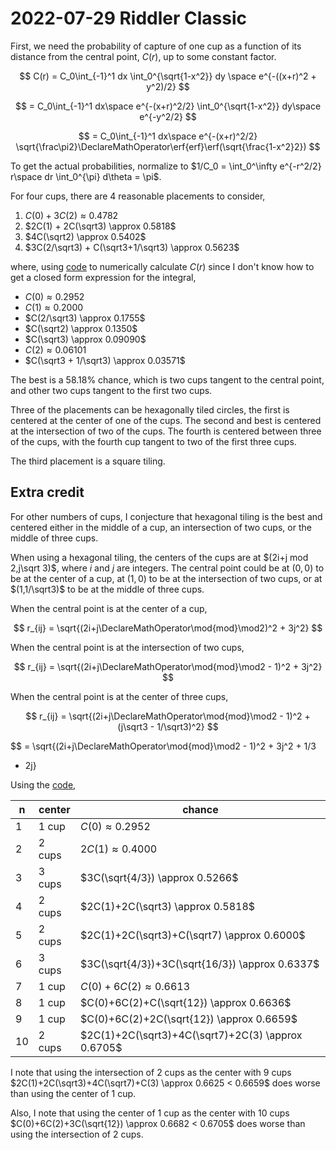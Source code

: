 2022-07-29 Riddler Classic
==========================
First, we need the probability of capture of one cup as a function of
its distance from the central point, $C(r)$, up to some constant
factor.

$$ C(r) = C_0\int_{-1}^1 dx \int_0^{\sqrt{1-x^2}} dy \space e^{-((x+r)^2 + y^2)/2} $$

$$  = C_0\int_{-1}^1 dx\space e^{-(x+r)^2/2} \int_0^{\sqrt{1-x^2}} dy\space e^{-y^2/2} $$

$$ = C_0\int_{-1}^1 dx\space e^{-(x+r)^2/2} \sqrt{\frac\pi2}\DeclareMathOperator\erf{erf}\erf(\sqrt{\frac{1-x^2}2}) $$

To get the actual probabilities, normalize to
$1/C_0 = \int_0^\infty e^{-r^2/2} r\space dr \int_0^{\pi} d\theta = \pi$.

For four cups, there are 4 reasonable placements to consider,

1. $C(0) + 3C(2) \approx 0.4782$
2. $2C(1) + 2C(\sqrt3) \approx 0.5818$
3. $4C(\sqrt2) \approx 0.5402$
4. $3C(2/\sqrt3) + C(\sqrt3+1/\sqrt3) \approx 0.5623$

where, using [code](20220729c.hs) to numerically calculate $C(r)$
since I don't know how to get a closed form expression for the
integral,
* $C(0) \approx 0.2952$
* $C(1) \approx 0.2000$
* $C(2/\sqrt3) \approx 0.1755$
* $C(\sqrt2) \approx 0.1350$
* $C(\sqrt3) \approx 0.09090$
* $C(2) \approx 0.06101$
* $C(\sqrt3 + 1/\sqrt3) \approx 0.03571$

The best is a 58.18% chance, which is two cups tangent to the central
point, and other two cups tangent to the first two cups.

Three of the placements can be hexagonally tiled circles, the first is
centered at the center of one of the cups.  The second and best is
centered at the intersection of two of the cups.  The fourth is
centered between three of the cups, with the fourth cup tangent to two
of the first three cups.

The third placement is a square tiling.

Extra credit
------------
For other numbers of cups, I conjecture that hexagonal tiling is the
best and centered either in the middle of a cup, an intersection of
two cups, or the middle of three cups.

When using a hexagonal tiling, the centers of the cups are at
$(2i+j mod 2,j\sqrt 3)$, where $i$ and $j$ are integers.  The central
point could be at $(0,0)$ to be at the center of a cup, at $(1,0)$ to
be at the intersection of two cups, or at $(1,1/\sqrt3)$ to be at the
middle of three cups.

When the central point is at the center of a cup,

$$ r_{ij} = \sqrt{(2i+j\DeclareMathOperator\mod{mod}\mod2)^2 + 3j^2} $$

When the central point is at the intersection of two cups,

$$ r_{ij} = \sqrt{(2i+j\DeclareMathOperator\mod{mod}\mod2 - 1)^2 + 3j^2} $$

When the central point is at the center of three cups,

$$ r_{ij} = \sqrt{(2i+j\DeclareMathOperator\mod{mod}\mod2 - 1)^2 + (j\sqrt3 - 1/\sqrt3)^2} $$

$$ = \sqrt{(2i+j\DeclareMathOperator\mod{mod}\mod2 - 1)^2 + 3j^2 + 1/3
- 2j}

Using the [code](20220729c.hs),

|n |center|chance|
|--|------|------|
|1 |1 cup |$C(0) \approx 0.2952$|
|2 |2 cups|$2C(1) \approx 0.4000$|
|3 |3 cups|$3C(\sqrt{4/3}) \approx 0.5266$|
|4 |2 cups|$2C(1)+2C(\sqrt3) \approx 0.5818$|
|5 |2 cups|$2C(1)+2C(\sqrt3)+C(\sqrt7) \approx 0.6000$|
|6 |3 cups|$3C(\sqrt{4/3})+3C(\sqrt{16/3}) \approx 0.6337$|
|7 |1 cup |$C(0)+6C(2) \approx 0.6613$|
|8 |1 cup |$C(0)+6C(2)+C(\sqrt{12}) \approx 0.6636$|
|9 |1 cup |$C(0)+6C(2)+2C(\sqrt{12}) \approx 0.6659$|
|10|2 cups|$2C(1)+2C(\sqrt3)+4C(\sqrt7)+2C(3) \approx 0.6705$|

I note that using the intersection of 2 cups as the center with 9 cups
$2C(1)+2C(\sqrt3)+4C(\sqrt7)+C(3) \approx 0.6625 < 0.6659$ does worse
than using the center of 1 cup.

Also, I note that using the center of 1 cup as the center with 10 cups
$C(0)+6C(2)+3C(\sqrt{12}) \approx 0.6682 < 0.6705$ does worse than
using the intersection of 2 cups.
